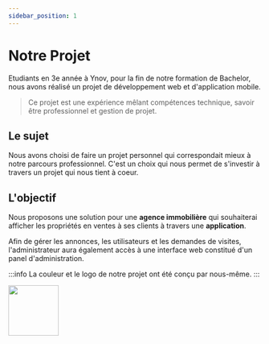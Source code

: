 ```yaml
---
sidebar_position: 1
---
```


# Notre Projet

Etudiants en 3e année à Ynov, pour la fin de notre formation de Bachelor, nous avons réalisé un projet de développement web et d'application mobile.

> Ce projet est une expérience mêlant compétences technique, savoir être professionnel et gestion de projet.

## Le sujet

Nous avons choisi de faire un projet personnel qui correspondait mieux à notre parcours professionnel. C'est un choix qui nous permet de s'investir à travers un projet qui nous tient à coeur.


## L'objectif

Nous proposons une solution pour une **agence immobilière** qui souhaiterai afficher les propriétés en ventes à ses clients à travers une **application**.

Afin de gérer les annonces, les utilisateurs et les demandes de visites, l'administrateur aura également accès à une interface web constitué d'un panel d'administration.

:::info
La couleur et le logo de notre projet ont été conçu par nous-même.
:::


<div style={{ textAlign: 'center' }}>
<img src="https://i.imgur.com/YnkxP3r.png" height="100" width="100"/>
</div>